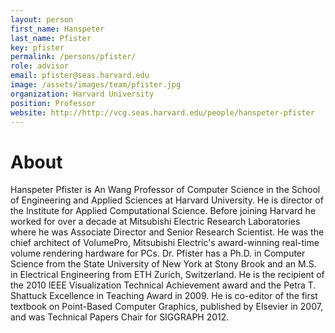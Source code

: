 ```yaml
---
layout: person
first_name: Hanspeter
last_name: Pfister
key: pfister
permalink: /persons/pfister/
role: advisor
email: pfister@seas.harvard.edu
image: /assets/images/team/pfister.jpg
organization: Harvard University
position: Professor
website: http://http://vcg.seas.harvard.edu/people/hanspeter-pfister
---
```


# About

Hanspeter Pfister is An Wang Professor of Computer Science in the School of Engineering and Applied Sciences at Harvard University. He is director of the Institute for Applied Computational Science. Before joining Harvard he worked for over a decade at Mitsubishi Electric Research Laboratories where he was Associate Director and Senior Research Scientist. He was the chief architect of VolumePro, Mitsubishi Electric's award-winning real-time volume rendering hardware for PCs. Dr. Pfister has a Ph.D. in Computer Science from the State University of New York at Stony Brook and an M.S. in Electrical Engineering from ETH Zurich, Switzerland. He is the recipient of the 2010 IEEE Visualization Technical Achievement award and the Petra T. Shattuck Excellence in Teaching Award in 2009. He is co-editor of the first textbook on Point-Based Computer Graphics, published by Elsevier in 2007, and was Technical Papers Chair for SIGGRAPH 2012.